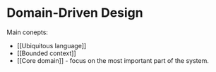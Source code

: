 # Domain-Driven Design

Main conepts:
 - [[Ubiquitous language]]
 - [[Bounded context]]
 - [[Core domain]] - focus on the most important part of the system.
